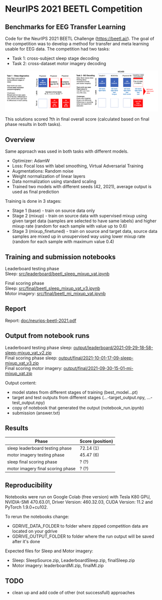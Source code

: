 # NeurIPS 2021 BEETL Competition
## Benchmarks for EEG Transfer Learning

Code for the NeurIPS 2021 BEETL Challenge (https://beetl.ai/). The goal of the competition was to develop a method for transfer and meta learning usable for EEG data. The competition had two tasks: 
- Task 1: cross-subject sleep stage decoding 
- Task 2: cross-dataset motor imagery decoding

![alt text](doc/challenge_overview.png)


This solutions scored ?th in final overall score (calculated based on final phase results in both tasks). 


## Overview
Same approach was used in both tasks with different models. 

- Optimizer: AdamW
- Loss: Focal loss with label smoothing, Virtual Adversarial Training
- Augmentations: Random noise
- Weight normalization of linear layers
- Data normalization using standard scaling
- Trained two models with different seeds (42, 2021), average output is used as final prediction

Training is done in 3 stages:
- Stage 1 (base) - train on source data only
- Stage 2 (mixup) - train on source data with supervised mixup using given target data (samples are selected to have same labels) and higher mixup rate (random for each sample with value up to 0.6)
- Stage 3 (mixup_finetuned) - train on source and target data, source data samples are mixed up in unsupervised way using lower mixup rate (random for each sample with maximum value 0.4)


## Training and submission notebooks
Leaderboard testing phase<br>
Sleep: [src/leaderboard/beetl_sleep_mixup_vat.ipynb](/src/leaderboard/beetl_sleep_mixup_vat.ipynb)<br>

Final scoring phase<br>
Sleep: [src/final/beetl_sleep_mixup_vat_v3.ipynb](/src/final/beetl_sleep_mixup_vat_v3.ipynb)<br>
Motor imagery: [src/final/beetl_mi_mixup_vat.ipynb](/src/final/beetl_mi_mixup_vat.ipynb)<br>

## Report
Report: [doc/neurips-beetl-2021.pdf](/doc/neurips-beetl-2021.pdf)<br>

## Output from notebook runs
Leaderboard testing phase sleep: [output/leaderboard/2021-09-29-18-58-sleep-mixup_vat_v2.zip](/output/leaderboard/2021-09-29-18-58-sleep-mixup_vat_v2.zip)<br>
Final scoring phase sleep: [output/final/2021-10-01-17-09-sleep-mixup_vat_v3.zip](/output/final/2021-10-01-17-09-sleep-mixup_vat_v3.zip)<br>
Final scoring motor imagery: [output/final/2021-09-30-15-01-mi-mixup_vat.zip](/output/final/2021-09-30-15-01-mi-mixup_vat.zip)<br>

Output content:
- model states from different stages of training (best_model...pt)
- target and test outputs from different stages (...-target_output.npy, ...-test_output.npy)
- copy of notebook that generated the output (notebook_run.ipynb)
- submission (answer.txt)


## Results
|Phase|Score (position)|
|---|:---|
|sleep leaderboard testing phase|72.14 (1)|
|motor imagery testing phase|45.47 (6)|
|sleep final scoring phase|? (?)|
|motor imagery final scoring phase|? (?)|


## Reproducibility
Notebooks were run on Google Colab (free version) with Tesla K80 GPU, NVIDIA-SMI 470.63.01, Driver Version: 460.32.03, CUDA Version: 11.2 and PyTorch 1.9.0+cu102. <br>

To rerun the notebooks change:
- GDRIVE_DATA_FOLDER to folder where zipped competition data are located on your gdrive
- GDRIVE_OUTPUT_FOLDER to folder where the run output will be saved after it's done

Expected files for Sleep and Motor imagery:
- Sleep: SleepSource.zip, LeaderboardSleep.zip, finalSleep.zip
- Motor imagery: leaderboardMI.zip, finalMI.zip

## TODO
- clean up and add code of other (not successfull) approaches